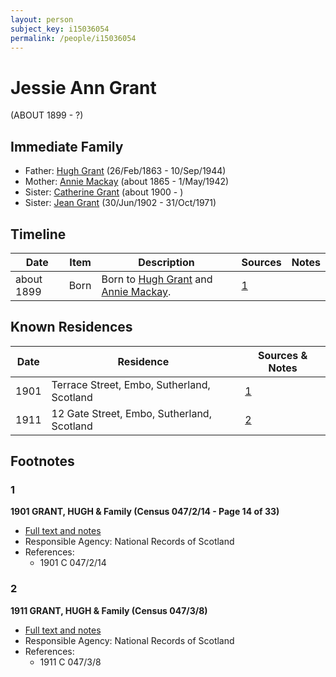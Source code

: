 ```yaml
---
layout: person
subject_key: i15036054
permalink: /people/i15036054
---
```


# Jessie Ann Grant
(ABOUT 1899 - ?)

## Immediate Family

* Father: [Hugh Grant](./@31066628@-hugh-grant-b1863-2-26-d1944-9-10.md) (26/Feb/1863 - 10/Sep/1944)
* Mother: [Annie Mackay](./@503334@-annie-mackay-b1865-d1942-5-1.md) (about 1865 - 1/May/1942)
* Sister: [Catherine Grant](./@5052852@-catherine-grant-b1900-d.md) (about 1900 - )
* Sister: [Jean Grant](./@81075921@-jean-grant-b1902-6-30-d1971-10-31.md) (30/Jun/1902 - 31/Oct/1971)

## Timeline

Date | Item | Description | Sources | Notes
---|---|---|---|---
about 1899 | Born | Born to [Hugh Grant](./@31066628@-hugh-grant-b1863-2-26-d1944-9-10.md) and [Annie Mackay](./@503334@-annie-mackay-b1865-d1942-5-1.md). | [1](#1) | 

## Known Residences

Date | Residence | Sources & Notes
---|---|---
1901 | Terrace Street, Embo, Sutherland, Scotland | [1](#1)
1911 | 12 Gate Street, Embo, Sutherland, Scotland | [2](#2)

## Footnotes

### 1

**1901 GRANT, HUGH & Family (Census 047/2/14 - Page 14 of 33)**

* [Full text and notes](../sources/@46511104@-1901-grant,-hugh-&-family-census-047-2-14-page-14-of-33-.md)
* Responsible Agency: National Records of Scotland
* References: 
  * 1901 C 047/2/14

### 2

**1911 GRANT, HUGH & Family (Census 047/3/8)**

* [Full text and notes](../sources/@72011177@-1911-grant,-hugh-&-family-census-047-3-8-.md)
* Responsible Agency: National Records of Scotland
* References: 
  * 1911 C 047/3/8

